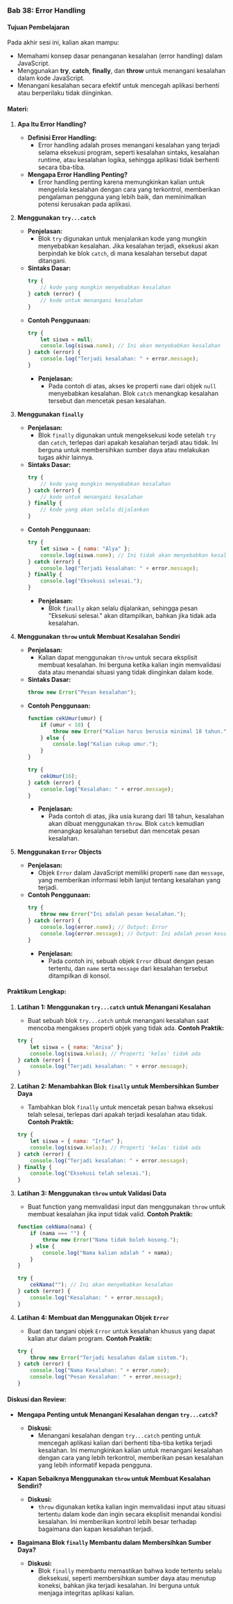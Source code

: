 ### **Bab 38: Error Handling**

#### **Tujuan Pembelajaran**
Pada akhir sesi ini, kalian akan mampu:
- Memahami konsep dasar penanganan kesalahan (error handling) dalam JavaScript.
- Menggunakan **try**, **catch**, **finally**, dan **throw** untuk menangani kesalahan dalam kode JavaScript.
- Menangani kesalahan secara efektif untuk mencegah aplikasi berhenti atau berperilaku tidak diinginkan.

#### **Materi:**

1. **Apa Itu Error Handling?**
   - **Definisi Error Handling:**
     - Error handling adalah proses menangani kesalahan yang terjadi selama eksekusi program, seperti kesalahan sintaks, kesalahan runtime, atau kesalahan logika, sehingga aplikasi tidak berhenti secara tiba-tiba.
   - **Mengapa Error Handling Penting?**
     - Error handling penting karena memungkinkan kalian untuk mengelola kesalahan dengan cara yang terkontrol, memberikan pengalaman pengguna yang lebih baik, dan meminimalkan potensi kerusakan pada aplikasi.

2. **Menggunakan `try...catch`**
   - **Penjelasan:**
     - Blok `try` digunakan untuk menjalankan kode yang mungkin menyebabkan kesalahan. Jika kesalahan terjadi, eksekusi akan berpindah ke blok `catch`, di mana kesalahan tersebut dapat ditangani.
   - **Sintaks Dasar:**
     ```javascript
     try {
         // kode yang mungkin menyebabkan kesalahan
     } catch (error) {
         // kode untuk menangani kesalahan
     }
     ```
   - **Contoh Penggunaan:**
     ```javascript
     try {
         let siswa = null;
         console.log(siswa.name); // Ini akan menyebabkan kesalahan
     } catch (error) {
         console.log("Terjadi kesalahan: " + error.message);
     }
     ```
     - **Penjelasan:**
       - Pada contoh di atas, akses ke properti `name` dari objek `null` menyebabkan kesalahan. Blok `catch` menangkap kesalahan tersebut dan mencetak pesan kesalahan.

3. **Menggunakan `finally`**
   - **Penjelasan:**
     - Blok `finally` digunakan untuk mengeksekusi kode setelah `try` dan `catch`, terlepas dari apakah kesalahan terjadi atau tidak. Ini berguna untuk membersihkan sumber daya atau melakukan tugas akhir lainnya.
   - **Sintaks Dasar:**
     ```javascript
     try {
         // kode yang mungkin menyebabkan kesalahan
     } catch (error) {
         // kode untuk menangani kesalahan
     } finally {
         // kode yang akan selalu dijalankan
     }
     ```
   - **Contoh Penggunaan:**
     ```javascript
     try {
         let siswa = { nama: "Alya" };
         console.log(siswa.name); // Ini tidak akan menyebabkan kesalahan
     } catch (error) {
         console.log("Terjadi kesalahan: " + error.message);
     } finally {
         console.log("Eksekusi selesai.");
     }
     ```
     - **Penjelasan:**
       - Blok `finally` akan selalu dijalankan, sehingga pesan "Eksekusi selesai." akan ditampilkan, bahkan jika tidak ada kesalahan.

4. **Menggunakan `throw` untuk Membuat Kesalahan Sendiri**
   - **Penjelasan:**
     - Kalian dapat menggunakan `throw` untuk secara eksplisit membuat kesalahan. Ini berguna ketika kalian ingin memvalidasi data atau menandai situasi yang tidak diinginkan dalam kode.
   - **Sintaks Dasar:**
     ```javascript
     throw new Error("Pesan kesalahan");
     ```
   - **Contoh Penggunaan:**
     ```javascript
     function cekUmur(umur) {
         if (umur < 18) {
             throw new Error("Kalian harus berusia minimal 18 tahun.");
         } else {
             console.log("Kalian cukup umur.");
         }
     }

     try {
         cekUmur(16);
     } catch (error) {
         console.log("Kesalahan: " + error.message);
     }
     ```
     - **Penjelasan:**
       - Pada contoh di atas, jika usia kurang dari 18 tahun, kesalahan akan dibuat menggunakan `throw`. Blok `catch` kemudian menangkap kesalahan tersebut dan mencetak pesan kesalahan.

5. **Menggunakan `Error` Objects**
   - **Penjelasan:**
     - Objek `Error` dalam JavaScript memiliki properti `name` dan `message`, yang memberikan informasi lebih lanjut tentang kesalahan yang terjadi.
   - **Contoh Penggunaan:**
     ```javascript
     try {
         throw new Error("Ini adalah pesan kesalahan.");
     } catch (error) {
         console.log(error.name); // Output: Error
         console.log(error.message); // Output: Ini adalah pesan kesalahan.
     }
     ```
     - **Penjelasan:**
       - Pada contoh ini, sebuah objek `Error` dibuat dengan pesan tertentu, dan `name` serta `message` dari kesalahan tersebut ditampilkan di konsol.

#### **Praktikum Lengkap:**

1. **Latihan 1: Menggunakan `try...catch` untuk Menangani Kesalahan**
   - Buat sebuah blok `try...catch` untuk menangani kesalahan saat mencoba mengakses properti objek yang tidak ada.
   **Contoh Praktik:**
   ```javascript
   try {
       let siswa = { nama: "Anisa" };
       console.log(siswa.kelas); // Properti 'kelas' tidak ada
   } catch (error) {
       console.log("Terjadi kesalahan: " + error.message);
   }
   ```

2. **Latihan 2: Menambahkan Blok `finally` untuk Membersihkan Sumber Daya**
   - Tambahkan blok `finally` untuk mencetak pesan bahwa eksekusi telah selesai, terlepas dari apakah terjadi kesalahan atau tidak.
   **Contoh Praktik:**
   ```javascript
   try {
       let siswa = { nama: "Irfan" };
       console.log(siswa.kelas); // Properti 'kelas' tidak ada
   } catch (error) {
       console.log("Terjadi kesalahan: " + error.message);
   } finally {
       console.log("Eksekusi telah selesai.");
   }
   ```

3. **Latihan 3: Menggunakan `throw` untuk Validasi Data**
   - Buat function yang memvalidasi input dan menggunakan `throw` untuk membuat kesalahan jika input tidak valid.
   **Contoh Praktik:**
   ```javascript
   function cekNama(nama) {
       if (nama === "") {
           throw new Error("Nama tidak boleh kosong.");
       } else {
           console.log("Nama kalian adalah " + nama);
       }
   }

   try {
       cekNama(""); // Ini akan menyebabkan kesalahan
   } catch (error) {
       console.log("Kesalahan: " + error.message);
   }
   ```

4. **Latihan 4: Membuat dan Menggunakan Objek `Error`**
   - Buat dan tangani objek `Error` untuk kesalahan khusus yang dapat kalian atur dalam program.
   **Contoh Praktik:**
   ```javascript
   try {
       throw new Error("Terjadi kesalahan dalam sistem.");
   } catch (error) {
       console.log("Nama Kesalahan: " + error.name);
       console.log("Pesan Kesalahan: " + error.message);
   }
   ```

#### **Diskusi dan Review:**

- **Mengapa Penting untuk Menangani Kesalahan dengan `try...catch`?**
  - **Diskusi:**
    - Menangani kesalahan dengan `try...catch` penting untuk mencegah aplikasi kalian dari berhenti tiba-tiba ketika terjadi kesalahan. Ini memungkinkan kalian untuk menangani kesalahan dengan cara yang lebih terkontrol, memberikan pesan kesalahan yang lebih informatif kepada pengguna.

- **Kapan Sebaiknya Menggunakan `throw` untuk Membuat Kesalahan Sendiri?**
  - **Diskusi:**
    - `throw` digunakan ketika kalian ingin memvalidasi input atau situasi tertentu dalam kode dan ingin secara eksplisit menandai kondisi kesalahan. Ini memberikan kontrol lebih besar terhadap bagaimana dan kapan kesalahan terjadi.

- **Bagaimana Blok `finally` Membantu dalam Membersihkan Sumber Daya?**
  - **Diskusi:**
    - Blok `finally` membantu memastikan bahwa kode tertentu selalu dieksekusi, seperti membersihkan sumber daya atau menutup koneksi, bahkan jika terjadi kesalahan. Ini berguna untuk menjaga integritas aplikasi kalian.